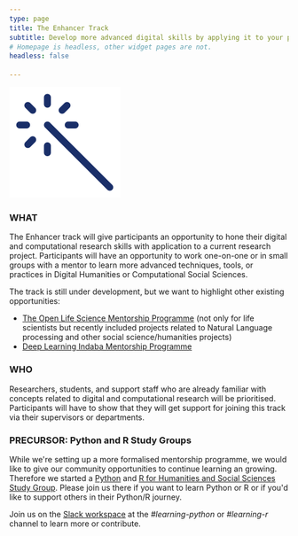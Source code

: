 ```yaml
---
type: page
title: The Enhancer Track
subtitle: Develop more advanced digital skills by applying it to your project
# Homepage is headless, other widget pages are not.
headless: false

---
```

<img src="enhance-icon.svg" width="200px">

### WHAT

The Enhancer track will give participants an opportunity to hone their digital and computational research skills with application to a current research project. Participants will have an opportunity to work one-on-one or in small groups with a mentor to learn more advanced techniques, tools, or practices in Digital Humanities or Computational Social Sciences.

The track is still under development, but we want to highlight other existing opportunities:
- [The Open Life Science Mentorship Programme](https://openlifesci.org/) (not only for life scientists but recently included projects related to Natural Language processing and other social science/humanities projects)
- [Deep Learning Indaba Mentorship Programme](https://deeplearningindaba.com/mentorship/)

### WHO

Researchers, students, and support staff who are already familiar with concepts related to digital and computational research will be prioritised. Participants will have to show that they will get support for joining this track via their supervisors or departments. 

### PRECURSOR: Python and R Study Groups

While we're setting up a more formalised mentorship programme, we would like to give our community opportunities to continue learning an growing. Therefore we started a [Python](https://escalator.sadilar.org/post/2021/07/2021-07-06-python-study-group/) and [R for Humanities and Social Sciences Study Group](https://escalator.sadilar.org/post/2021/07/2021-07-08-r-study-group/). Please join us there if you want to learn Python or R or if you'd like to support others in their Python/R journey.

Join us on the [Slack workspace](https://escalator.sadilar.org/post/connect-with-the-community/) at the _#learning-python_ or _#learning-r_ channel to learn more or contribute.



